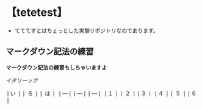 # 【tetetest】
* てててすとはちょっとした実験リポジトリなのであります。

## マークダウン記法の練習
**マークダウン記法の練習もしちゃいますよ**  

*イタリーック*

❘い ❘❘ ろ ❘❘ は ❘
❘‐‐‐❘❘‐‐‐❘❘‐‐‐❘
❘１ ❘❘ ２ ❘❘３ ❘
❘４ ❘❘ ５ ❘❘６ ❘

